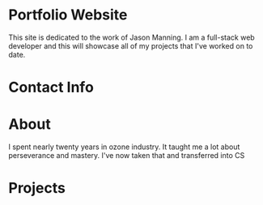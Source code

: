 # Portfolio Website

This site is dedicated to the work of Jason Manning. I am a full-stack web developer and this will showcase all of my projects that I've worked on to date.

# Contact Info

# About

I spent nearly twenty years in ozone industry. It taught me a lot about perseverance and mastery. I've now taken that and transferred into CS

# Projects

